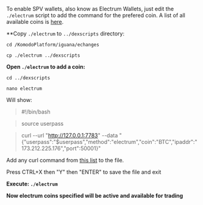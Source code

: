 To enable SPV wallets, also know as Electrum Wallets, just edit the `./electrum` script to add the command for the prefered coin. A list of all available coins is [here](https://github.com/KomodoPlatform/KomodoPlatform/wiki/Electrum-servers-list).

**Copy `./electrum` to `../dexscripts` directory:

`cd /KomodoPlatform/iguana/echanges`

`cp ./electrum ../dexscripts`

**Open `./electrum` to add a coin:**

`cd ../dexscripts`

`nano electrum`

Will show: 

> #!/bin/bash

> source userpass

> curl --url "http://127.0.0.1:7783" --data "{\"userpass\":\"$userpass\",\"method\":\"electrum\",\"coin\":\"BTC\",\"ipaddr\":\"173.212.225.176\",\"port\":50001}"

Add any curl command from [this list](https://github.com/KomodoPlatform/KomodoPlatform/wiki/Electrum-servers-list) to the file.

Press CTRL+X then "Y" then "ENTER" to save the file and exit

**Execute: `./electrum`**

**Now electrum coins specified will be active and available for trading**

